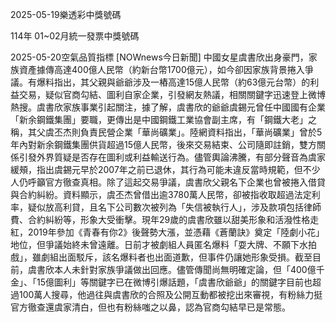 
2025-05-19樂透彩中獎號碼

                                
114年 01~02月統一發票中獎號碼
                             
2025-05-20空氣品質指標
                              [NOWnews今日新聞] 中國女星虞書欣出身豪門，家族資產據傳高達400億人民幣（約新台幣1700億元），如今卻因家族背景捲入爭議。有爆料指出，其父親與爺爺涉及一樁高達15億人民幣（約63億元台幣）的利益交易，疑似官商勾結、圖利自家企業，引發網友熱議，相關關鍵字迅速登上微博熱搜。虞書欣家族事業引起關注，據了解，虞書欣的爺爺虞錫元曾任中國國有企業「新余鋼鐵集團」要職，更傳出是中國鋼鐵工業協會副主席，有「鋼鐵大老」之稱，其父虞丕杰則負責民營企業「華尚礦業」。陸網資料指出，「華尚礦業」曾於5年內對新余鋼鐵集團供貨超過15億人民幣，後來交易結束、公司隨即註銷，雙方關係引發外界質疑是否存在圖利或利益輸送行為。儘管輿論沸騰，有部分聲音為虞家緩頰，指出虞錫元早於2007年之前已退休，其行為可能未違反當時規範，但不少人仍呼籲官方徹查真相。除了這起交易爭議，虞書欣父親名下企業也曾被捲入借貸與合約糾紛。資料顯示，虞丕杰曾借出逾3780萬人民幣，卻被指收取超過法定利率，疑似放高利貸，且名下公司數次被列為「失信被執行人」，涉及款項包括律師費、合約糾紛等，形象大受衝擊。現年29歲的虞書欣雖以甜美形象和活潑性格走紅，2019年參加《青春有你2》後聲勢大漲，並憑藉《蒼蘭訣》奠定「陸劇小花」地位，但爭議始終未曾遠離。日前才被劇組人員匿名爆料「耍大牌、不願下水拍戲」，雖劇組出面駁斥，該名爆料者也出面道歉，但事件仍讓她形象受損。截至目前，虞書欣本人未針對家族爭議做出回應。儘管傳聞尚無明確定論，但「400億千金」、「15億圖利」等關鍵字已在微博引爆話題，「虞書欣爺爺」的關鍵字目前也超過100萬人搜尋，他過往與虞書欣的合照及公開互動都被挖出來審視，有粉絲力挺官方徹查還虞家清白，但也有粉絲嗤之以鼻，認為官商勾結早已是常態。